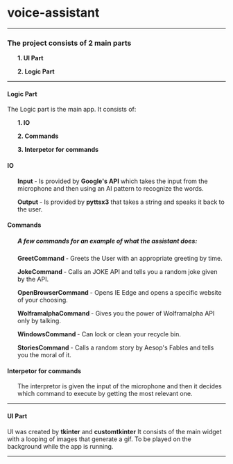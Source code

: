 # voice-assistant
<hr/>
<h3>The project consists of 2 main parts</h3>
<ul><b>1. UI Part</b></ul>
<ul><b>2. Logic Part</b></ul>
<hr/>

<h4>Logic Part</h4>
<p>
  The Logic part is the main app.
  It consists of:
  <ul><b> 1. IO </b></ul>
  <ul><b> 2. Commands </b></ul>
  <ul><b> 3. Interpetor for commands </b></ul>
</p>

<h4>IO</h4>
<ul>
 <b> Input </b> - Is provided by <b>Google's API</b> which takes the input from the microphone and then using an AI pattern to recognize the words.
</ul>
<ul>
 <b> Output </b> - Is provided by <b>pyttsx3</b> that takes a string and speaks it back to the user.
</ul>

<h4>Commands</h4>
<ul>
 <h5> A few commands for an example of what the assistant does: </h5>
</ul>

<ul>
 <b> GreetCommand </b> - Greets the User with an appropriate greeting by time.
</ul>

<ul>
  <b> JokeCommand </b> - Calls an JOKE API and tells you a random joke given by the API.  
</ul>

<ul>
  <b> OpenBrowserCommand </b> - Opens IE Edge and opens a specific website of your choosing.  
</ul>

<ul>
  <b> WolframalphaCommand </b> - Gives you the power of Wolframalpha API only by talking.
</ul>

<ul>
  <b> WindowsCommand </b> - Can lock or clean your recycle bin.
</ul>

<ul>
  <b> StoriesCommand </b> - Calls a random story by Aesop's Fables and tells you the moral of it.
</ul>

<h4>Interpetor for commands</h4>
<ul>
  The interpretor is given the input of the microphone and then it decides which command to execute by getting the most relevant one.  
</ul>

<hr/>

<h4>UI Part</h4>
<p>
  UI was created by <b>tkinter</b> and <b>customtkinter</b>
  It consists of the main widget with a looping of images that generate a gif. To be played on the background while the app is running.
</p>

<hr/>
